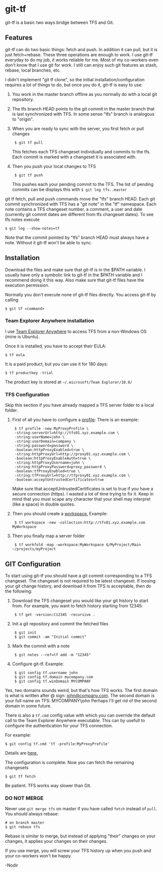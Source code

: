 git-tf
======

git-tf is a basic two ways bridge between TFS and Git.

Features
--------

git-tf can do two basic things: fetch and push. In addition it can
pull, but it is just fetch+rebase. These three operations are enough
to work. I use git-tf everyday to do my job, it works reliable for me.
Most of my co-workers even don't know that I use git for work. I still
can enjoy such git features as stash, rebase, local branches, etc.

I didn't implement "git tf clone", so the initial
installation/configuration requires a lot of things to do, 
but once you do it, git-tf is easy to use:

1. You work in the master branch offline as you normally do with a
local git repository.

2. The tfs branch HEAD points to the git commit in the master branch
that is last synchronized with TFS. In some sense "tfs" branch is
analogous to "origin".

3. When you are ready to sync with the server, you first fetch or pull changes
   
        $ git tf pull
   
    This fetches each TFS changeset individually and commits to the tfs.
    Each commit is marked with a changeset it is associated with.

4. Then you push your local changes to TFS
   
        $ git tf push
    
    This pushes each your pending commit to the TFS. The list of pending 
    commits can be displays this with `$ git log tfs..master`

git tf fetch, pull and push commands move the "tfs" branch HEAD. Each
git commit synchronized with TFS has a "git note" in the "tf"
namespace. Each note contains a TFS changeset number, a comment, a
user and date (currently git commit dates are different from tfs
changeset dates). To see tfs notes execute

    $ git log --show-notes=tf

Note that the commit pointed by "tfs" branch HEAD must always have a
note. Without it git-tf won't be able to sync.

Installation
------------

Download the files and make sure that git-tf is in the $PATH variable.
I usually have only a symbolic link to git-tf in the $PATH variable
and I recommend doing it this way.
Also make sure that git-tf files have the execution permission.

Normally you don't execute none of git-tf files directly. You access
git-tf by calling

    $ git tf <command>

### Team Explorer Anywhere installation

I use [Team Explorer Anywhere](http://www.microsoft.com/download/en/details.aspx?displaylang=en&id=4240) to access TFS from a non-Windows OS (mine
is Ubuntu).

Once it is installed, you have to accept their EULA:

    $ tf eula

It is a paid product, but you can use it for 180 days:

    $ tf productkey -trial

The product key is stored at `~/.microsoft/Team Explorer/10.0/`

### TFS Configuration

Skip this section if you have already mapped a TFS server folder to a
local folder.

1. First of all you have to configure a [profile](http://msdn.microsoft.com/en-us/library/gg413276.aspx):
   There is an example:
   
        $ tf profile -new MyProxyProfile \
        -string:serverUrl=http://tfs01.xyz.example.com \
        -string:userName=john \
        -string:userDomain=company \
        -string:password=password \
        -boolean:httpProxyEnabled=true \
        -string:httpProxyUrl=http://proxy01.xyz.example.com \
        -boolean:httpProxyEnableAuth=true \
        -string:httpProxyUsername=john \
        -string:httpProxyPassword=proxy_password \
        -boolean:tfProxyEnabled=true \
        -string:tfProxyUrl=http://tfproxy01.xyz.example.com \
        -boolean:acceptUntrustedCertificates=true
   
    Make sure that acceptUntrustedCertificates is set to true if you have
    a secure connection (https). I wasted a lot of time trying to fix it.
    Keep in mind that you must scape any character that your shell may
    interpret (like a space) in double quotes.

2. Then you should create a [workspace.][msdnWorkspace]
   Example:
   
        $ tf workspace -new -collection:http://tfs01.xyz.example.com MyWorkspace

3. Then you finally map a server folder
   
        $ tf workfold -map -workspace:MyWorkspace $/MyProject/Main ~/projects/myProject

GIT Configuration
-----------------

To start using git-tf you should have a git commit corresponding to a
TFS changeset. The changeset is not required to be latest changeset.
If loosing your git change history, and download it from TFS is
acceptable, then do the following:

1. Download the TFS changeset you would like your git history to start
from. For example, you want to fetch history starting from 12345:
   
        $ tf get -version:C12345 -recursive .

2. Init a git repository and commit the fetched files
   
        $ git init
        $ git commit -am "Initial commit"

3. Mark the commit with a note
   
        $ git notes --ref=tf add -m "12345"

4. Configure git-tf. Example:
   
        $ git config tf.username john
        $ git config tf.domain mycompany.com
        $ git config tf.winDomain MYCOMPANY

Yes, two domains sounds weird, but that's how TFS works. The first
domain is what is written after @ sign: john@company.com.
The second domain is your full name on TFS: MYCOMPANY\john
Perhaps I'll get rid of the second domain in some future.

There is also a `tf.cmd` config value with which you can override the default
call to the Team Explorer Anywhere executable. This can by usefull to configure
the authentication for your TFS connection.

For example:

    $ git config tf.cmd 'tf -profile:MyProxyProfile'

Details are [here.](http://msdn.microsoft.com/en-us/library/hh190726.aspx)

The configuration is complete. Now you can fetch the remaining changesets

    $ git tf fetch

Be patient. TFS works way slower than Git.

### DO NOT MERGE

Never use `git merge tfs` on master if you have called `fetch` instead
of `pull`. You should always rebase:

    # on branch master
    $ git rebase tfs

Rebase is similar to merge, but instead of applying "their" changes on
your changes, it applies your changes on their changes.

If you use merge, you will screw your TFS history up when you push and
your co-workers won't be happy.

-Nodir


[msdnWorkspace]: http://msdn.microsoft.com/en-us/library/y901w7se(v=vs.80).aspx
